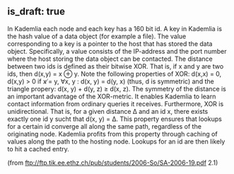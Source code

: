 is_draft: true
---
In Kademlia each node and each key has a 160 bit id. A key in Kademlia is the hash value of a data object (for example a file). The value corresponding to a key is a pointer to the host that has stored the data object. Specifically, a value consists of the IP-address and the port number where the host storing the data object can be contacted.
The distance between two ids is defined as their bitwise XOR. That is, if x and y are two ids, then d(x,y) = x ⊕ y. Note the following properties of XOR: d(x,x) = 0, d(x,y) > 0 if x ̸= y, ∀x, y : d(x, y) = d(y, x) (thus, d is symmetric) and the triangle propery: d(x, y) + d(y, z) ≥ d(x, z). The symmetry of the distance is an important advantage of the XOR-metric. It enables Kademlia to learn contact information from ordinary queries it receives. Furthermore, XOR is unidirectional. That is, for a given distance ∆ and an id x, there exists exactly one id y sucht that d(x, y) = ∆. This property ensures that lookups for a certain id converge all along the same path, regardless of the originating node. Kademlia profits from this property through caching of values along the path to the hosting node. Lookups for an id are then likely to hit a cached entry.

(from ftp://ftp.tik.ee.ethz.ch/pub/students/2006-So/SA-2006-19.pdf 2.1)
